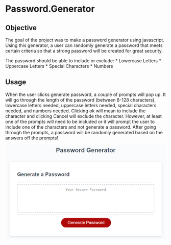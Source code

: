 # Password.Generator

## Objective

The goal of the project was to make a password generator using javascript. Using this generator, a user can randomly generate a password that meets certain criteria so that a strong password will be created for great security.

The password should be able to include or exclude:
    * Lowercase Letters
    * Uppercase Letters
    * Special Characters
    * Numbers


## Usage
When the user clicks generate password, a couple of prompts will pop up. It will go through the length of the password (between 8-128 characters), lowercase letters needed, uppercase letters needed, special characters needed, and numbers needed. Clicking ok will mean to include the character and clicking Cancel will exclude the character. However, at least one of the prompts will need to be included or it will prompt the user to include one of the characters and not generate a password. After going through the prompts, a password will be randomly generated based on the answers off the prompts!


![PW Generator Website](Assets/03-javascript-homework-demo.png)